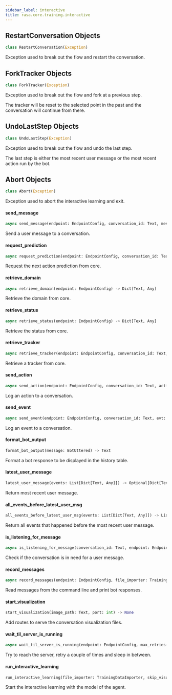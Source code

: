 ```yaml
---
sidebar_label: interactive
title: rasa.core.training.interactive
---
```


## RestartConversation Objects

```python
class RestartConversation(Exception)
```

Exception used to break out the flow and restart the conversation.

## ForkTracker Objects

```python
class ForkTracker(Exception)
```

Exception used to break out the flow and fork at a previous step.

The tracker will be reset to the selected point in the past and the
conversation will continue from there.

## UndoLastStep Objects

```python
class UndoLastStep(Exception)
```

Exception used to break out the flow and undo the last step.

The last step is either the most recent user message or the most
recent action run by the bot.

## Abort Objects

```python
class Abort(Exception)
```

Exception used to abort the interactive learning and exit.

#### send\_message

```python
async send_message(endpoint: EndpointConfig, conversation_id: Text, message: Text, parse_data: Optional[Dict[Text, Any]] = None) -> Dict[Text, Any]
```

Send a user message to a conversation.

#### request\_prediction

```python
async request_prediction(endpoint: EndpointConfig, conversation_id: Text) -> Dict[Text, Any]
```

Request the next action prediction from core.

#### retrieve\_domain

```python
async retrieve_domain(endpoint: EndpointConfig) -> Dict[Text, Any]
```

Retrieve the domain from core.

#### retrieve\_status

```python
async retrieve_status(endpoint: EndpointConfig) -> Dict[Text, Any]
```

Retrieve the status from core.

#### retrieve\_tracker

```python
async retrieve_tracker(endpoint: EndpointConfig, conversation_id: Text, verbosity: EventVerbosity = EventVerbosity.ALL) -> Dict[Text, Any]
```

Retrieve a tracker from core.

#### send\_action

```python
async send_action(endpoint: EndpointConfig, conversation_id: Text, action_name: Text, policy: Optional[Text] = None, confidence: Optional[float] = None, is_new_action: bool = False) -> Dict[Text, Any]
```

Log an action to a conversation.

#### send\_event

```python
async send_event(endpoint: EndpointConfig, conversation_id: Text, evt: Union[List[Dict[Text, Any]], Dict[Text, Any]]) -> Dict[Text, Any]
```

Log an event to a conversation.

#### format\_bot\_output

```python
format_bot_output(message: BotUttered) -> Text
```

Format a bot response to be displayed in the history table.

#### latest\_user\_message

```python
latest_user_message(events: List[Dict[Text, Any]]) -> Optional[Dict[Text, Any]]
```

Return most recent user message.

#### all\_events\_before\_latest\_user\_msg

```python
all_events_before_latest_user_msg(events: List[Dict[Text, Any]]) -> List[Dict[Text, Any]]
```

Return all events that happened before the most recent user message.

#### is\_listening\_for\_message

```python
async is_listening_for_message(conversation_id: Text, endpoint: EndpointConfig) -> bool
```

Check if the conversation is in need for a user message.

#### record\_messages

```python
async record_messages(endpoint: EndpointConfig, file_importer: TrainingDataImporter, conversation_id: Text = DEFAULT_SENDER_ID, max_message_limit: Optional[int] = None, skip_visualization: bool = False) -> None
```

Read messages from the command line and print bot responses.

#### start\_visualization

```python
start_visualization(image_path: Text, port: int) -> None
```

Add routes to serve the conversation visualization files.

#### wait\_til\_server\_is\_running

```python
async wait_til_server_is_running(endpoint: EndpointConfig, max_retries: int = 30, sleep_between_retries: float = 1.0) -> bool
```

Try to reach the server, retry a couple of times and sleep in between.

#### run\_interactive\_learning

```python
run_interactive_learning(file_importer: TrainingDataImporter, skip_visualization: bool = False, conversation_id: Text = uuid.uuid4().hex, server_args: Dict[Text, Any] = None) -> None
```

Start the interactive learning with the model of the agent.

